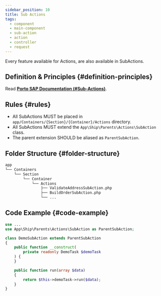 ```yaml
---
sidebar_position: 10
title: Sub Actions
tags:
  - component
  - main-component
  - sub-action
  - action
  - controller
  - request
---
```


Every feature available for Actions, are also available in SubActions.

## Definition & Principles {#definition-principles}

Read [**Porto SAP Documentation (#Sub-Actions)**](https://github.com/Mahmoudz/Porto#definitions--principles).

## Rules {#rules}

- All SubActions MUST be placed in `app/Containers/{Section}/{Container}/Actions` directory.
- All SubActions MUST extend the `App\Ship\Parents\Actions\SubAction` class.
- The parent extension SHOULD be aliased as `ParentSubAction`.

## Folder Structure {#folder-structure}

```markdown
app
└── Containers
    └── Section
        └── Container
            └── Actions
                ├── ValidateAddressSubAction.php
                ├── BuildOrderSubAction.php
                └── ...
```

## Code Example {#code-example}


```php
use ...
use App\Ship\Parents\Actions\SubAction as ParentSubAction;

class DemoSubAction extends ParentSubAction
{
    public function __construct(
        private readonly DemoTask $demoTask
    ) {
    }

    public function run(array $data)
    {
        return $this->demoTask->run($data);
    }
}
```
